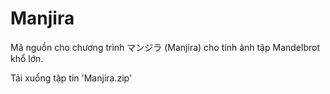 # Manjira
Mã nguồn cho chương trình マンジラ (Manjira) cho tính ảnh tập Mandelbrot khổ lớn. 

Tải xuống tập tin 'Manjira.zip'
